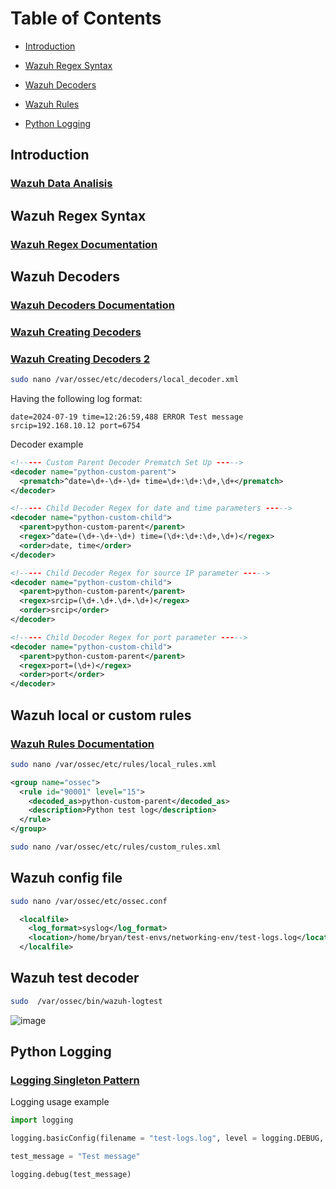 # Table of Contents

- [Introduction](#introduction)

- [Wazuh Regex Syntax](#chapter-1)

- [Wazuh Decoders](#chapter-2)

- [Wazuh Rules](#chapter-3)

- [Python Logging](#chapter-4)

## Introduction
### [Wazuh Data Analisis](https://documentation.wazuh.com/current/user-manual/ruleset/index.html)
## Wazuh Regex Syntax

### [Wazuh Regex Documentation](https://documentation.wazuh.com/current/user-manual/ruleset/ruleset-xml-syntax/regex.html)


## Wazuh Decoders

### [Wazuh Decoders Documentation](https://documentation.wazuh.com/current/user-manual/ruleset/ruleset-xml-syntax/decoders.html)

### [Wazuh Creating Decoders](https://wazuh.com/blog/creating-decoders-and-rules-from-scratch/)
### [Wazuh Creating Decoders 2](https://medium.com/@bishesh404/blog-on-wazuh-d3fdfe19abc1)

```bash
sudo nano /var/ossec/etc/decoders/local_decoder.xml
```

Having the following log format:

```
date=2024-07-19 time=12:26:59,488 ERROR Test message srcip=192.168.10.12 port=6754
```

Decoder example
```xml
<!----- Custom Parent Decoder Prematch Set Up ----->
<decoder name="python-custom-parent">
  <prematch>^date=\d+-\d+-\d+ time=\d+:\d+:\d+,\d+</prematch>
</decoder>

<!----- Child Decoder Regex for date and time parameters ----->
<decoder name="python-custom-child">
  <parent>python-custom-parent</parent>
  <regex>^date=(\d+-\d+-\d+) time=(\d+:\d+:\d+,\d+)</regex>
  <order>date, time</order>
</decoder>

<!----- Child Decoder Regex for source IP parameter ----->
<decoder name="python-custom-child">
  <parent>python-custom-parent</parent>
  <regex>srcip=(\d+.\d+.\d+.\d+)</regex>
  <order>srcip</order>
</decoder>

<!----- Child Decoder Regex for port parameter ----->
<decoder name="python-custom-child">
  <parent>python-custom-parent</parent>
  <regex>port=(\d+)</regex>
  <order>port</order>
</decoder>

```

## Wazuh local or custom rules

### [Wazuh Rules Documentation](https://documentation.wazuh.com/current/user-manual/ruleset/ruleset-xml-syntax/rules.html) 

```bash
sudo nano /var/ossec/etc/rules/local_rules.xml
```

```xml
<group name="ossec">
  <rule id="90001" level="15">
    <decoded_as>python-custom-parent</decoded_as>
    <description>Python test log</description>
  </rule>
</group>
```


```bash
sudo nano /var/ossec/etc/rules/custom_rules.xml
```

## Wazuh config file

```bash
sudo nano /var/ossec/etc/ossec.conf
```

```xml
  <localfile>
    <log_format>syslog</log_format>
    <location>/home/bryan/test-envs/networking-env/test-logs.log</location>
  </localfile>
```

## Wazuh test decoder

```bash
sudo  /var/ossec/bin/wazuh-logtest
```
![image](https://github.com/user-attachments/assets/19bd9931-d0d3-477c-96a7-b6dc37274780)



## Python Logging

### [Logging Singleton Pattern](https://towardsdev.com/implementing-the-singleton-pattern-in-python-1a407af9e791)

Logging usage example

```python
import logging

logging.basicConfig(filename = "test-logs.log", level = logging.DEBUG, format = "%(asctime)s %(levelname)s %(threadName)-10s %(message)s",)

test_message = "Test message"

logging.debug(test_message)
```

